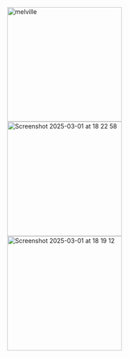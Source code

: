 <img width="264" alt="melville" src="https://github.com/user-attachments/assets/787c83c0-ae57-4ebe-a3ce-5ad5fc514805" />
<img width="264" alt="Screenshot 2025-03-01 at 18 22 58" src="https://github.com/user-attachments/assets/46f318f4-9ac8-4ab1-b6b6-e6a58a69fdfa" />
<img width="264" alt="Screenshot 2025-03-01 at 18 19 12" src="https://github.com/user-attachments/assets/360d0fe8-3bde-4543-b5f5-093fa1d99af3" />
